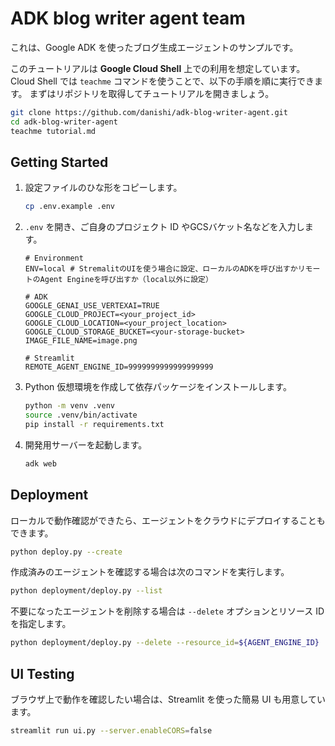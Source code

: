 # ADK blog writer agent team
これは、Google ADK を使ったブログ生成エージェントのサンプルです。

このチュートリアルは **Google Cloud Shell** 上での利用を想定しています。
Cloud Shell では `teachme` コマンドを使うことで、以下の手順を順に実行できます。
まずはリポジトリを取得してチュートリアルを開きましょう。

```bash
git clone https://github.com/danishi/adk-blog-writer-agent.git
cd adk-blog-writer-agent
teachme tutorial.md
```

## Getting Started

1. 設定ファイルのひな形をコピーします。

   ```bash
   cp .env.example .env
   ```

2. `.env` を開き、ご自身のプロジェクト ID やGCSバケット名などを入力します。

   ```env
   # Environment
   ENV=local # StremalitのUIを使う場合に設定、ローカルのADKを呼び出すかリモートのAgent Engineを呼び出すか（local以外に設定）
   
   # ADK
   GOOGLE_GENAI_USE_VERTEXAI=TRUE
   GOOGLE_CLOUD_PROJECT=<your_project_id>
   GOOGLE_CLOUD_LOCATION=<your_project_location>
   GOOGLE_CLOUD_STORAGE_BUCKET=<your-storage-bucket>
   IMAGE_FILE_NAME=image.png
   
   # Streamlit
   REMOTE_AGENT_ENGINE_ID=9999999999999999999
   ```

4. Python 仮想環境を作成して依存パッケージをインストールします。

   ```bash
   python -m venv .venv
   source .venv/bin/activate
   pip install -r requirements.txt
   ```

5. 開発用サーバーを起動します。

   ```bash
   adk web
   ```

## Deployment

ローカルで動作確認ができたら、エージェントをクラウドにデプロイすることもできます。

```bash
python deploy.py --create
```

作成済みのエージェントを確認する場合は次のコマンドを実行します。

```bash
python deployment/deploy.py --list
```

不要になったエージェントを削除する場合は `--delete` オプションとリソース ID を指定します。

```bash
python deployment/deploy.py --delete --resource_id=${AGENT_ENGINE_ID}
```

## UI Testing

ブラウザ上で動作を確認したい場合は、Streamlit を使った簡易 UI も用意しています。

```bash
streamlit run ui.py --server.enableCORS=false
```
